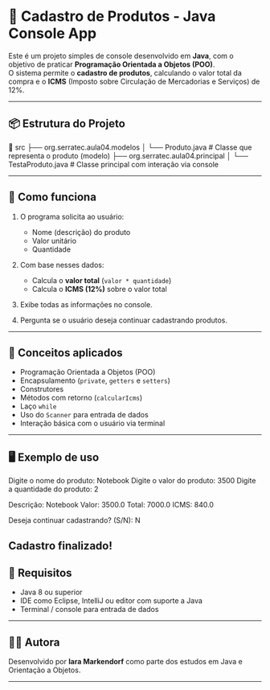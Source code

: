 # 🛒 Cadastro de Produtos - Java Console App

Este é um projeto simples de console desenvolvido em **Java**, com o objetivo de praticar **Programação Orientada a Objetos (POO)**.  
O sistema permite o **cadastro de produtos**, calculando o valor total da compra e o **ICMS** (Imposto sobre Circulação de Mercadorias e Serviços) de 12%.

---

## 📦 Estrutura do Projeto

📁 src ├── org.serratec.aula04.modelos │ └── Produto.java # Classe que representa o produto (modelo) ├── org.serratec.aula04.principal │ └── TestaProduto.java # Classe principal com interação via console

---

## 🚀 Como funciona

1. O programa solicita ao usuário:
   - Nome (descrição) do produto
   - Valor unitário
   - Quantidade

2. Com base nesses dados:
   - Calcula o **valor total** (`valor * quantidade`)
   - Calcula o **ICMS (12%)** sobre o valor total

3. Exibe todas as informações no console.

4. Pergunta se o usuário deseja continuar cadastrando produtos.

---

## 🧠 Conceitos aplicados

- Programação Orientada a Objetos (POO)
- Encapsulamento (`private`, `getters` e `setters`)
- Construtores
- Métodos com retorno (`calcularIcms`)
- Laço `while`
- Uso do `Scanner` para entrada de dados
- Interação básica com o usuário via terminal

---

## 🖥️ Exemplo de uso

Digite o nome do produto: Notebook Digite o valor do produto: 3500 Digite a quantidade do produto: 2

Descrição: Notebook Valor: 3500.0 Total: 7000.0 ICMS: 840.0

Deseja continuar cadastrando? (S/N): N

Cadastro finalizado!
---

## 📌 Requisitos

- Java 8 ou superior
- IDE como Eclipse, IntelliJ ou editor com suporte a Java
- Terminal / console para entrada de dados

---

## 👩‍💻 Autora

Desenvolvido por **Iara Markendorf** como parte dos estudos em Java e Orientação a Objetos.

---
